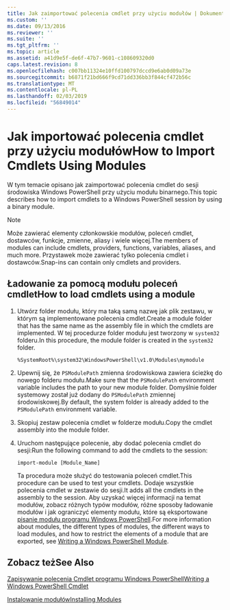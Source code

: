 ```yaml
---
title: Jak zaimportować polecenia cmdlet przy użyciu modułów | Dokumentacja firmy Microsoft
ms.custom: ''
ms.date: 09/13/2016
ms.reviewer: ''
ms.suite: ''
ms.tgt_pltfrm: ''
ms.topic: article
ms.assetid: a41d9e5f-de6f-47b7-9601-c108609320d0
caps.latest.revision: 8
ms.openlocfilehash: c007bb11324e10ffd100797dccd9e6ab0d09a73e
ms.sourcegitcommit: b6871f21bd666f9cd71dd336bb3f844cf472b56c
ms.translationtype: MT
ms.contentlocale: pl-PL
ms.lasthandoff: 02/03/2019
ms.locfileid: "56849014"
---
```

# <a name="how-to-import-cmdlets-using-modules"></a><span data-ttu-id="66e33-102">Jak importować polecenia cmdlet przy użyciu modułów</span><span class="sxs-lookup"><span data-stu-id="66e33-102">How to Import Cmdlets Using Modules</span></span>

<span data-ttu-id="66e33-103">W tym temacie opisano jak zaimportować polecenia cmdlet do sesji środowiska Windows PowerShell przy użyciu modułu binarnego.</span><span class="sxs-lookup"><span data-stu-id="66e33-103">This topic describes how to import cmdlets to a Windows PowerShell session by using a binary module.</span></span>

> [!NOTE]
> <span data-ttu-id="66e33-104">Może zawierać elementy członkowskie modułów, poleceń cmdlet, dostawców, funkcje, zmienne, aliasy i wiele więcej.</span><span class="sxs-lookup"><span data-stu-id="66e33-104">The members of modules can include cmdlets, providers, functions, variables, aliases, and much more.</span></span> <span data-ttu-id="66e33-105">Przystawek może zawierać tylko polecenia cmdlet i dostawców.</span><span class="sxs-lookup"><span data-stu-id="66e33-105">Snap-ins can contain only cmdlets and providers.</span></span>

## <a name="how-to-load-cmdlets-using-a-module"></a><span data-ttu-id="66e33-106">Ładowanie za pomocą modułu poleceń cmdlet</span><span class="sxs-lookup"><span data-stu-id="66e33-106">How to load cmdlets using a module</span></span>

1. <span data-ttu-id="66e33-107">Utwórz folder modułu, który ma taką samą nazwę jak plik zestawu, w którym są implementowane polecenia cmdlet.</span><span class="sxs-lookup"><span data-stu-id="66e33-107">Create a module folder that has the same name as the assembly file in which the cmdlets are implemented.</span></span> <span data-ttu-id="66e33-108">W tej procedurze folder modułu jest tworzony w `system32` folderu.</span><span class="sxs-lookup"><span data-stu-id="66e33-108">In this procedure, the module folder is created in the `system32` folder.</span></span>

   `%SystemRoot%\system32\WindowsPowerShell\v1.0\Modules\mymodule`

2. <span data-ttu-id="66e33-109">Upewnij się, że `PSModulePath` zmienna środowiskowa zawiera ścieżkę do nowego folderu modułu.</span><span class="sxs-lookup"><span data-stu-id="66e33-109">Make sure that the `PSModulePath` environment variable includes the path to your new module folder.</span></span> <span data-ttu-id="66e33-110">Domyślnie folder systemowy został już dodany do `PSModulePath` zmiennej środowiskowej.</span><span class="sxs-lookup"><span data-stu-id="66e33-110">By default, the system folder is already added to the `PSModulePath` environment variable.</span></span>

3. <span data-ttu-id="66e33-111">Skopiuj zestaw polecenia cmdlet w folderze modułu.</span><span class="sxs-lookup"><span data-stu-id="66e33-111">Copy the cmdlet assembly into the module folder.</span></span>

4. <span data-ttu-id="66e33-112">Uruchom następujące polecenie, aby dodać polecenia cmdlet do sesji:</span><span class="sxs-lookup"><span data-stu-id="66e33-112">Run the following command to add the cmdlets to the session:</span></span>

   `import-module [Module_Name]`

   <span data-ttu-id="66e33-113">Ta procedura może służyć do testowania poleceń cmdlet.</span><span class="sxs-lookup"><span data-stu-id="66e33-113">This procedure can be used to test your cmdlets.</span></span> <span data-ttu-id="66e33-114">Dodaje wszystkie polecenia cmdlet w zestawie do sesji.</span><span class="sxs-lookup"><span data-stu-id="66e33-114">It adds all the cmdlets in the assembly to the session.</span></span> <span data-ttu-id="66e33-115">Aby uzyskać więcej informacji na temat modułów, zobacz różnych typów modułów, różne sposoby ładowanie modułów i jak ograniczyć elementy modułu, które są eksportowane [pisanie modułu programu Windows PowerShell](../module/writing-a-windows-powershell-module.md).</span><span class="sxs-lookup"><span data-stu-id="66e33-115">For more information about modules, the different types of modules, the different ways to load modules, and how to restrict the elements of a module that are exported, see [Writing a Windows PowerShell Module](../module/writing-a-windows-powershell-module.md).</span></span>

## <a name="see-also"></a><span data-ttu-id="66e33-116">Zobacz też</span><span class="sxs-lookup"><span data-stu-id="66e33-116">See Also</span></span>

[<span data-ttu-id="66e33-117">Zapisywanie polecenia Cmdlet programu Windows PowerShell</span><span class="sxs-lookup"><span data-stu-id="66e33-117">Writing a Windows PowerShell Cmdlet</span></span>](./writing-a-windows-powershell-cmdlet.md)

[<span data-ttu-id="66e33-118">Instalowanie modułów</span><span class="sxs-lookup"><span data-stu-id="66e33-118">Installing Modules</span></span>](../module/installing-a-powershell-module.md)